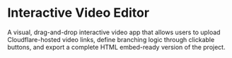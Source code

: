 # Interactive Video Editor

A visual, drag-and-drop interactive video app that allows users to upload Cloudflare-hosted video links, define branching logic through clickable buttons, and export a complete HTML embed-ready version of the project.